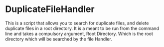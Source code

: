 # DuplicateFileHandler

This is a script that allows you to search for duplicate files, and delete duplicate files in a root directory.
It is a meant to be run from the command line and takes a compulsory argument, Root Directory. Which is the root 
directory which will be searched by the file Handler. 
